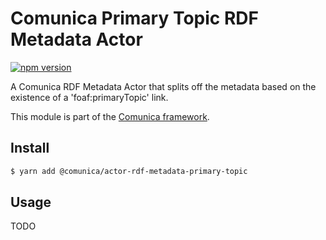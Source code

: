 # Comunica Primary Topic RDF Metadata Actor

[![npm version](https://badge.fury.io/js/%40comunica%2Factor-rdf-metadata-primary-topic.svg)](https://www.npmjs.com/package/@comunica/actor-rdf-metadata-primary-topic)

A Comunica RDF Metadata Actor that splits off the metadata based on the existence of a 'foaf:primaryTopic' link.

This module is part of the [Comunica framework](https://github.com/comunica/comunica).

## Install

```bash
$ yarn add @comunica/actor-rdf-metadata-primary-topic
```

## Usage

TODO
